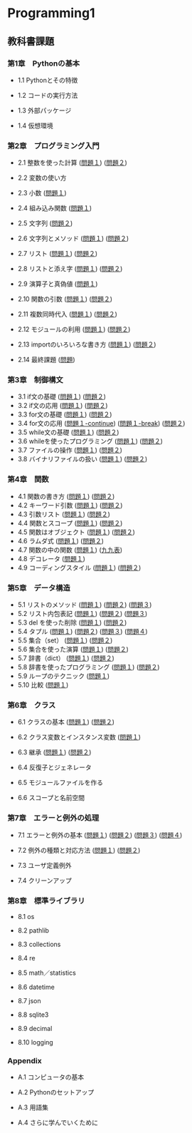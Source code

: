 # Programming1

## 教科書課題

### 第1章　Pythonの基本

* 1.1 Pythonとその特徴

* 1.2 コードの実行方法

* 1.3 外部パッケージ

* 1.4 仮想環境

### 第2章　プログラミング入門

* 2.1 整数を使った計算
([問題１](CHAPTER02/Q2_1_1.py))
([問題２](CHAPTER02/Q2_1_2.py))
* 2.2 変数の使い方

* 2.3 小数
([問題１](CHAPTER02/Q2_3_1.py))
* 2.4 組み込み関数
([問題１](CHAPTER02/Q2_4_1.py))
* 2.5 文字列
([問題２](CHAPTER02/Q2_5_2.py))
* 2.6 文字列とメソッド
([問題１](CHAPTER02/Q2_6_1.py))
([問題２](CHAPTER02/Q2_6_2.py))
* 2.7 リスト
([問題１](CHAPTER02/Q2_7_1.py))
([問題２](CHAPTER02/Q2_7_2.py))
* 2.8 リストと添え字
([問題１](CHAPTER02/Q2_8_1.py))
([問題２](CHAPTER02/Q2_8_2.py))
* 2.9 演算子と真偽値
([問題１](CHAPTER02/Q2_9_1.py))
* 2.10 関数の引数
([問題１](CHAPTER02/Q2_10_1.py))
([問題２](CHAPTER02/Q2_10_2.py))
* 2.11 複数同時代入
([問題１](CHAPTER02/Q2_11_1.py))
([問題２](CHAPTER02/Q2_11_2.py))
* 2.12 モジュールの利用
([問題１](CHAPTER02/Q2_12_1.py))
([問題２](CHAPTER02/Q2_12_2.py))
* 2.13 importのいろいろな書き方
([問題１](CHAPTER02/Q2_13_1.py))
([問題２](CHAPTER02/Q2_13_2.py))
* 2.14 最終課題
([問題](CHAPTER02/Q2_final.py))
### 第3章　制御構文

* 3.1 if文の基礎
([問題１](CHAPTER03/Q3_1_1.py))
([問題２](CHAPTER03/Q3_1_2.py))
* 3.2 if文の応用
([問題１](CHAPTER03/Q3_2_1.py))
([問題２](CHAPTER03/Q3_2_2.py))
* 3.3 for文の基礎
([問題１](CHAPTER03/Q3_3_1.py))
([問題２](CHAPTER03/Q3_3_2.py))
* 3.4 for文の応用
([問題１-continue](CHAPTER03/Q3_4_1_continue.py))
([問題１-break](CHAPTER03/Q3_4_1_break.py))
([問題２](CHAPTER03/Q3_4_2.py))
* 3.5 while文の基礎
([問題１](CHAPTER03/Q3_5_1.py))
([問題２](CHAPTER03/Q3_5_2.py))
* 3.6 whileを使ったプログラミング
([問題１](CHAPTER03/Q3_6_1.py))
([問題２](CHAPTER03/Q3_6_2.py))
* 3.7 ファイルの操作
([問題１](CHAPTER03/Q3_7_1.py))
([問題２](CHAPTER03/Q3_7_2.py))
* 3.8 バイナリファイルの扱い
([問題１](CHAPTER03/Q3_8_1.py))
([問題２](CHAPTER03/Q3_8_2.py))
### 第4章　関数

* 4.1 関数の書き方
([問題１](CHAPTER04/Q4_1_1.py))
([問題２](CHAPTER04/Q4_1_2.py))
* 4.2 キーワード引数
([問題１](CHAPTER04/Q4_2_1.py))
([問題２](CHAPTER04/Q4_2_2.py))
* 4.3 引数リスト
([問題１](CHAPTER04/Q4_3_1.py))
([問題２](CHAPTER04/Q4_3_2.py))
* 4.4 関数とスコープ
([問題１](CHAPTER04/Q4_4_1.py))
([問題２](CHAPTER04/Q4_4_2.py))
* 4.5 関数はオブジェクト
([問題１](CHAPTER04/Q4_5_1.py))
([問題２](CHAPTER04/Q4_5_2.py))
* 4.6 ラムダ式
([問題１](CHAPTER04/Q4_6_1.py))
([問題２](CHAPTER04/Q4_6_2.py))
* 4.7 関数の中の関数
([問題１](CHAPTER04/Q4_7_1.py))
([九九表](CHAPTER04/Q4_kuku.py))
* 4.8 デコレータ
([問題１](CHAPTER04/Q4_8_1.py))
* 4.9 コーディングスタイル
([問題１](CHAPTER04/Q4_9_1.py))
([問題２](CHAPTER04/Q4_9_2.py))
### 第5章　データ構造

* 5.1 リストのメソッド
([問題１](CHAPTER05/Q5_1_1.py))
([問題２](CHAPTER05/Q5_1_2.py))
([問題３](CHAPTER05/Q5_1_3.py))
* 5.2 リスト内包表記
([問題１](CHAPTER05/Q5_2_1.py))
([問題２](CHAPTER05/Q5_2_2.py))
([問題３](CHAPTER05/Q5_2_3.py))
* 5.3 del を使った削除
([問題１](CHAPTER05/Q5_3_1.py))
([問題２](CHAPTER05/Q5_3_2.py))
* 5.4 タプル
([問題１](CHAPTER05/Q5_4_1.py))
([問題２](CHAPTER05/Q5_4_2.py))
([問題３](CHAPTER05/Q5_4_3.py))
([問題４](CHAPTER05/Q5_4_4.py))
* 5.5 集合（set）
([問題１](CHAPTER05/Q5_5_1.py))
([問題２](CHAPTER05/Q5_5_2.py))
* 5.6 集合を使った演算
([問題１](CHAPTER05/Q5_6_1.py))
([問題２](CHAPTER05/Q5_6_2.py))
* 5.7 辞書（dict）
([問題１](CHAPTER05/Q5_7_1.py))
([問題２](CHAPTER05/Q5_7_2.py))
* 5.8 辞書を使ったプログラミング
([問題１](CHAPTER05/Q5_8_1.py))
([問題２](CHAPTER05/Q5_8_2.py))
* 5.9 ループのテクニック
([問題１](CHAPTER05/Q5_9_1.py))
* 5.10 比較
([問題１](CHAPTER05/Q5_10_1.py))
### 第6章　クラス

* 6.1 クラスの基本
([問題１](CHAPTER06/Q6_1_1.py))
([問題２](CHAPTER06/Q6_1_2.py))
* 6.2 クラス変数とインスタンス変数
([問題１](CHAPTER06/Q6_2_1.py))
* 6.3 継承
([問題１](CHAPTER06/Q6_3_1.py))
([問題２](CHAPTER06/Q6_3_2.py))
* 6.4 反復子とジェネレータ

* 6.5 モジュールファイルを作る

* 6.6 スコープと名前空間

### 第7章　エラーと例外の処理

* 7.1 エラーと例外の基本
([問題１](CHAPTER07/Q7_1_1.py))
([問題２](CHAPTER07/Q7_1_2.py))
([問題３](CHAPTER07/Q7_1_3.py))
([問題４](CHAPTER07/Q7_1_4.py))
* 7.2 例外の種類と対応方法
([問題１](CHAPTER07/Q7_2_1.py))
([問題２](CHAPTER07/Q7_2_2.py))
* 7.3 ユーザ定義例外

* 7.4 クリーンアップ

### 第8章　標準ライブラリ

* 8.1 os

* 8.2 pathlib

* 8.3 collections

* 8.4 re

* 8.5 math／statistics

* 8.6 datetime

* 8.7 json

* 8.8 sqlite3

* 8.9 decimal

* 8.10 logging

### Appendix

* A.1 コンピュータの基本

* A.2 Pythonのセットアップ

* A.3 用語集

* A.4 さらに学んでいくために
